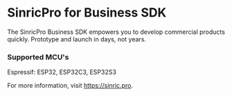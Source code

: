 # SinricPro for Business SDK

The SinricPro Business SDK empowers you to develop commercial products quickly. Prototype and launch in days, not years.

### Supported MCU's
Espressif: ESP32, ESP32C3, ESP32S3

For more information, visit https://sinric.pro.
